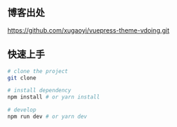 
## 博客出处 
  https://github.com/xugaoyi/vuepress-theme-vdoing.git

## 快速上手

```bash
# clone the project
git clone 

# install dependency
npm install # or yarn install

# develop
npm run dev # or yarn dev
```